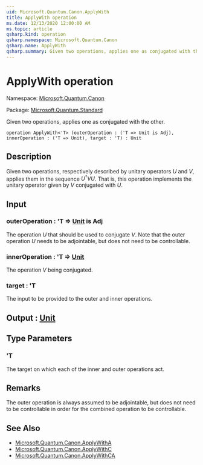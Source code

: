 ```yaml
---
uid: Microsoft.Quantum.Canon.ApplyWith
title: ApplyWith operation
ms.date: 12/13/2020 12:00:00 AM
ms.topic: article
qsharp.kind: operation
qsharp.namespace: Microsoft.Quantum.Canon
qsharp.name: ApplyWith
qsharp.summary: Given two operations, applies one as conjugated with the other.
---
```


# ApplyWith operation

Namespace: [Microsoft.Quantum.Canon](xref:Microsoft.Quantum.Canon)

Package: [Microsoft.Quantum.Standard](https://nuget.org/packages/Microsoft.Quantum.Standard)


Given two operations, applies one as conjugated with the other.

```qsharp
operation ApplyWith<'T> (outerOperation : ('T => Unit is Adj), innerOperation : ('T => Unit), target : 'T) : Unit
```


## Description

Given two operations, respectively described by unitary operators $U$and $V$, applies them in the sequence $U^{\dagger} V U$. That is,this operation implements the unitary operator given by $V$ conjugatedwith $U$.

## Input

### outerOperation : 'T => [Unit](xref:microsoft.quantum.lang-ref.unit)  is Adj

The operation $U$ that should be used to conjugate $V$. Note that theouter operation $U$ needs to be adjointable, but does notneed to be controllable.


### innerOperation : 'T => [Unit](xref:microsoft.quantum.lang-ref.unit) 

The operation $V$ being conjugated.


### target : 'T

The input to be provided to the outer and inner operations.



## Output : [Unit](xref:microsoft.quantum.lang-ref.unit)



## Type Parameters

### 'T

The target on which each of the inner and outer operations act.

## Remarks

The outer operation is always assumed to be adjointable, but does notneed to be controllable in order for the combined operation to becontrollable.

## See Also

- [Microsoft.Quantum.Canon.ApplyWithA](xref:Microsoft.Quantum.Canon.ApplyWithA)
- [Microsoft.Quantum.Canon.ApplyWithC](xref:Microsoft.Quantum.Canon.ApplyWithC)
- [Microsoft.Quantum.Canon.ApplyWithCA](xref:Microsoft.Quantum.Canon.ApplyWithCA)